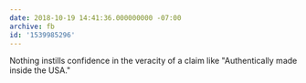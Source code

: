 ```yaml
---
date: 2018-10-19 14:41:36.000000000 -07:00
archive: fb
id: '1539985296'
---
```


Nothing instills confidence in the veracity of a claim like "Authentically made inside the USA."
